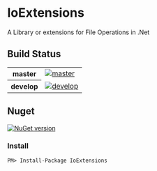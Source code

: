 # IoExtensions

A Library or extensions for File Operations in .Net

## Build Status

<table>
    <tr>
        <th>master</th>
		<td><a href="https://ci.appveyor.com/project/baynezy/ioextensions"><img src="https://ci.appveyor.com/api/projects/status/da77kqfmd6lvpcob/branch/master?svg=true" alt="master" title="master" /></a></td>
    </tr>
    <tr>
        <th>develop</th>
		<td><a href="https://ci.appveyor.com/project/baynezy/ioextensions"><img src="https://ci.appveyor.com/api/projects/status/da77kqfmd6lvpcob/branch/develop?svg=true" alt="develop" title="develop" /></a></td>
    </tr>
</table>

## Nuget

[![NuGet version](https://badge.fury.io/nu/IoExtensions.svg)](http://badge.fury.io/nu/IoExtensions)

### Install

    PM> Install-Package IoExtensions
